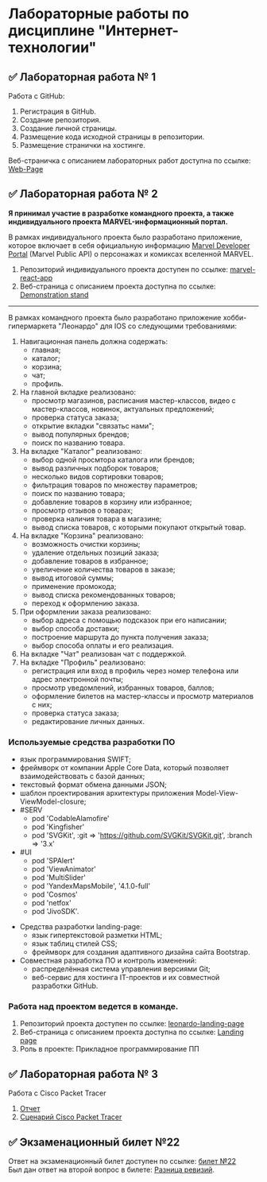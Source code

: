 # Лабораторные работы по дисциплине "Интернет-технологии"

## ✅ Лабораторная работа № 1

Работа с GitHub: 
1. Регистрация в GitHub.
2. Создание репозитория.
3. Создание личной страницы.
4. Размещение кода исходной страницы в репозитории.
5. Размещение странички на хостинге.

Веб-страничка с описанием лабораторных работ доступна по ссылке: [Web-Page](https://tormaks.github.io/it-labs/)

## ✅ Лабораторная работа № 2

**Я принимал участие в разработке командного проекта, а также индивидуального проекта MARVEL-информационный портал.**

В рамках индивидуального проекта было разработано приложение, которое включает в себя официальную информацию [Marvel Developer Portal](https://developer.marvel.com/) (Marvel Public API) о персонажах и комиксах вселенной MARVEL.
1. Репозиторий индивидуального проекта доступен по ссылке: [marvel-react-app](https://github.com/tormaks/marvel-react-app)
2. Веб-страница с описанием проекта доступна по ссылке: [Demonstration stand](https://tormaks.github.io/marvel-react-app/)

___

В рамках командного проекта было разработано приложение хобби-гипермаркета "Леонардо" для IOS со следующими требованиями:
1. Навигационная панель должна содержать:
   * главная;
   * каталог;
   * корзина;
   * чат;
   * профиль.
2. На главной вкладке реализовано:
   * просмотр магазинов, расписания мастер-классов, видео с мастер-классов, новинок, актуальных предложений;
   * проверка статуса заказа;
   * открытие вкладки "связатьс нами";
   * вывод популярных брендов;
   * поиск по названию товара.
3. На вкладке "Каталог" реализовано:
   * выбор одной просмтора каталога или брендов;
   * вывод различных подборок товаров;
   * несколько видов сортировки товаров;
   * фильтрация товаров по множеству параметров;
   * поиск по названию товара;
   * добавление товаров в корзину или избранное;
   * просмотр отзывов о товарах;
   * проверка наличия товара в магазине;
   * вывод списка товаров, с которыми покупают открытый товар.
4. На вкладке "Корзина" реализовано:
   * возможность очистки корзины;
   * удаление отдельных позиций заказа;
   * добавление товаров в избранное;
   * увеличение количества товаров в заказе;
   * вывод итоговой суммы;
   * применение промокода;
   * вывод списка рекомендованных товаров;
   * переход к оформлению заказа.
5. При оформлении заказа реализовано:
   * выбор адреса с помощью подсказок при его написании;
   * выбор способа доставки;
   * построение маршрута до пункта получения заказа;
   * выбор способа оплаты и его реализация.
6. На вкладке "Чат" реализован чат с поддержкой.
7. На вкладке "Профиль" реализовано:
   * регистрация или вход в профиль через номер телефона или адрес электронной почты;
   * просмотр уведомлений, избранных товаров, баллов;
   * оформление билетов на мастер-классы и просмотр материалов с них;
   * проверка статуса заказа;
   * редактирование личных данных.

### Используемые средства разработки ПО

   + язык программирования SWIFT;
   + фреймворк от компании Apple Core Data, который позволяет взаимодействовать с базой данных;
   + текстовый формат обмена данными JSON;
   + шаблон проектирования архитектуры приложения Model-View-ViewModel-closure;
   + #SERV
      * pod 'CodableAlamofire'
      * pod 'Kingfisher'
      * pod 'SVGKit', :git => 'https://github.com/SVGKit/SVGKit.git', :branch => '3.x'
   + #UI
      * pod 'SPAlert'
      * pod 'ViewAnimator'
      * pod 'MultiSlider'
      * pod 'YandexMapsMobile', '4.1.0-full'
      * pod 'Cosmos'
      * pod 'netfox'
      * pod 'JivoSDK'.
* Средства разработки landing-page: 
   + язык гипертекстовой разметки HTML;
   + язык таблиц стилей CSS;
   + фреймворк для создания адаптивного дизайна сайта Bootstrap.
* Совместная разработка ПО и контроль изменений:
   + распределённая система управления версиями Git;
   + веб-сервис для хостинга IT-проектов и их совместной разработки GitHub.

### Работа над проектом ведется в команде.
1. Репозиторий проекта доступен по ссылке: [leonardo-landing-page](https://github.com/tormaks/leonardo-landing-page)
2. Веб-страница с описанием проекта доступна по ссылке: [Landing page](https://tormaks.github.io/leonardo-landing-page/)
3. Роль в проекте: Прикладное программирование ПП

## ✅ Лабораторная работа № 3
Работа с Cisco Packet Tracer
1. [Отчет](src/CPT/IT_LR3_Torchinskii_IDM-22-01.pdf)
2. [Сценарий Cisco Packet Tracer](src/CPT/IT_LR3_Torchinskii_IDM-22-01.pka)

## ✅ Экзаменационный билет №22

Ответ на экзаменационный билет доступен по ссылке:
[билет №22](https://github.com/stankin/inet-2022/wiki/exam22) </br>
Был дан ответ на второй вопрос в билете: [Разница ревизий](https://github.com/stankin/inet-2022/wiki/exam22/_compare/0acd67f814ac6c352a23b3eedf1e09be92b1ccbd...826d7d24e05564c14f3ffe6d07ee902526b91ad2).
